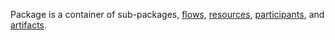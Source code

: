 Package is a container of sub-packages, [flows](Flow.html), [resources](Resource.html), [participants](Participant.html), and [artifacts](Artifact.html).